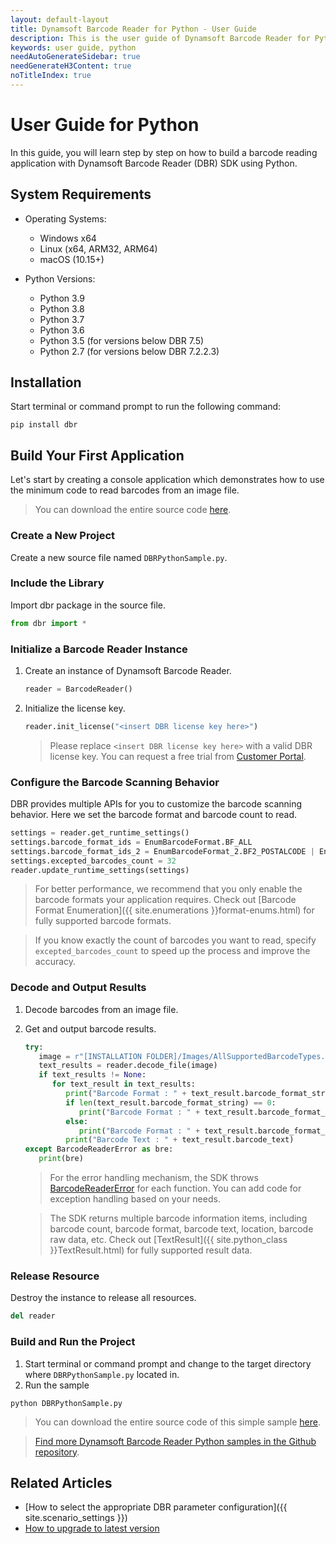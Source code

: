 ```yaml
---
layout: default-layout
title: Dynamsoft Barcode Reader for Python - User Guide
description: This is the user guide of Dynamsoft Barcode Reader for Python SDK.
keywords: user guide, python
needAutoGenerateSidebar: true
needGenerateH3Content: true
noTitleIndex: true
---
```


# User Guide for Python

In this guide, you will learn step by step on how to build a barcode reading application with Dynamsoft Barcode Reader (DBR) SDK using Python.

## System Requirements

- Operating Systems:
    - Windows x64
    - Linux (x64, ARM32, ARM64)
    - macOS (10.15+)

- Python Versions: 
    - Python 3.9
    - Python 3.8
    - Python 3.7
    - Python 3.6
    - Python 3.5 (for versions below DBR 7.5)
    - Python 2.7 (for versions below DBR 7.2.2.3)

## Installation

Start terminal or command prompt to run the following command:

```
pip install dbr
```

## Build Your First Application

Let's start by creating a console application which demonstrates how to use the minimum code to read barcodes from an image file.  
> You can download the entire source code [here](https://download2.dynamsoft.com/samples/dbr/user-guide/dbr-python-sample.zip).

### Create a New Project 

Create a new source file named `DBRPythonSample.py`.

### Include the Library

Import dbr package in the source file.

   ```python
   from dbr import *
   ```

### Initialize a Barcode Reader Instance

1. Create an instance of Dynamsoft Barcode Reader.

   ```python
   reader = BarcodeReader()
   ```

2. Initialize the license key.

   ```python
   reader.init_license("<insert DBR license key here>")
   ```
    > Please replace `<insert DBR license key here>` with a valid DBR license key. You can request a free trial from <a href="https://www.dynamsoft.com/customer/license/trialLicense?utm_source=docs" target="_blank">Customer Portal</a>. 

### Configure the Barcode Scanning Behavior

DBR provides multiple APIs for you to customize the barcode scanning behavior. Here we set the barcode format and barcode count to read.

   ```python
   settings = reader.get_runtime_settings()
   settings.barcode_format_ids = EnumBarcodeFormat.BF_ALL
   settings.barcode_format_ids_2 = EnumBarcodeFormat_2.BF2_POSTALCODE | EnumBarcodeFormat_2.BF2_DOTCODE
   settings.excepted_barcodes_count = 32
   reader.update_runtime_settings(settings)
   ```

> For better performance, we recommend that you only enable the barcode formats your application requires. Check out [Barcode Format Enumeration]({{ site.enumerations }}format-enums.html) for fully supported barcode formats. 

> If you know exactly the count of barcodes you want to read, specify `excepted_barcodes_count` to speed up the process and improve the accuracy. 

### Decode and Output Results 

1. Decode barcodes from an image file.
2. Get and output barcode results.

   ```python
   try:
      image = r"[INSTALLATION FOLDER]/Images/AllSupportedBarcodeTypes.png"
      text_results = reader.decode_file(image)
      if text_results != None:
         for text_result in text_results:
            print("Barcode Format : " + text_result.barcode_format_string)
            if len(text_result.barcode_format_string) == 0:
               print("Barcode Format : " + text_result.barcode_format_string_2)
            else:
               print("Barcode Format : " + text_result.barcode_format_string)
            print("Barcode Text : " + text_result.barcode_text)
   except BarcodeReaderError as bre:
      print(bre)
   ```

   > For the error handling mechanism, the SDK throws [BarcodeReaderError]({{site.python_class}}BarcodeReaderError.html) for each function. You can add code for exception handling based on your needs. 

   > The SDK returns multiple barcode information items, including barcode count, barcode format, barcode text, location, barcode raw data, etc. Check out [TextResult]({{ site.python_class }}TextResult.html) for fully supported result data.


### Release Resource

Destroy the instance to release all resources.

```python
del reader
```


### Build and Run the Project

1. Start terminal or command prompt and change to the target directory where `DBRPythonSample.py` located in.
2. Run the sample

```
python DBRPythonSample.py
```

> You can download the entire source code of this simple sample [here](https://download2.dynamsoft.com/samples/dbr/user-guide/dbr-python-sample.zip). 

> <a href="https://github.com/Dynamsoft/barcode-reader-python-samples" target="_blank">Find more Dynamsoft Barcode Reader Python samples in the Github repository</a>.

## Related Articles

- [How to select the appropriate DBR parameter configuration]({{ site.scenario_settings }})
- [How to upgrade to latest version](upgrade-instruction.md)
